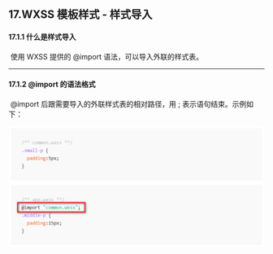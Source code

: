 

## 17.WXSS 模板样式 - 样式导入



#### 	17.1.1  什么是样式导入



​		使用 WXSS 提供的 @import 语法，可以导入外联的样式表。



------



#### 	17.1.2 @import 的语法格式



​		@import 后跟需要导入的外联样式表的相对路径，用 ; 表示语句结束。示例如下：



<img src="/wxImages/@import的语法格式.png" alt="image-20230308192938105" style="zoom:67%;" />

